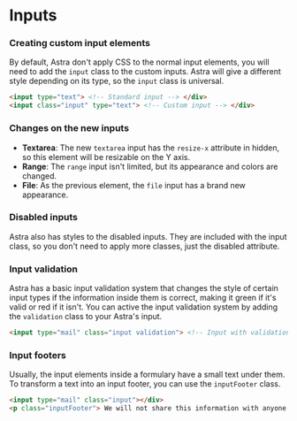 # Inputs 

### Creating custom input elements
By default, Astra don't apply CSS to the normal input elements, you will need to add the `input` class to the custom inputs. Astra will give a different style depending on its type, so the `input` class is universal.
```html
<input type="text"> <!-- Standard input --> </div>
<input class="input" type="text"> <!-- Custom input --> </div>
```

### Changes on the new inputs

* **Textarea**: The new `textarea` input has the `resize-x` attribute in hidden, so this element will be resizable on the Y axis.
* **Range**: The `range` input isn't limited, but its appearance and colors are changed.
* **File**: As the previous element, the `file` input has a brand new appearance.

### Disabled inputs 

Astra also has styles to the disabled inputs. They are included with the input class, so you don't need to apply more classes, just the disabled attribute.

### Input validation

Astra has a basic input validation system that changes the style of certain input types if the information inside them is correct, making it green if it's valid or red if it isn't. You can active the input validation system by adding the `validation` class to your Astra's input.

```html
<input type="mail" class="input validation"> <!-- Input with validation --> </div>
```

### Input footers

Usually, the input elements inside a formulary have a small text under them. To transform a text into an input footer, you can use the `inputFooter` class.

```html
<input type="mail" class="input"></div>
<p class="inputFooter"> We will not share this information with anyone </p>
```